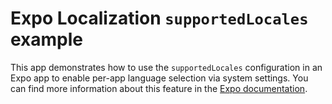 # Expo Localization `supportedLocales` example

This app demonstrates how to use the `supportedLocales` configuration in an Expo app to enable per-app language selection via system settings. You can find more information about this feature in the [Expo documentation](https://docs.expo.dev/guides/localization/#enabling-per-app-language-selection-via-system-settings).